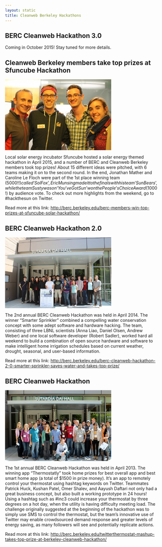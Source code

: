 ```yaml
---
layout: static
title: Cleanweb Berkeley Hackathons
---
```


## BERC Cleanweb Hackathon 3.0

Coming in October 2015! Stay tuned for more details.

## Cleanweb Berkeley members take top prizes at Sfuncube Hackathon

<img align="center" src="/images/sfuncube.jpg" width="350">

Local solar energy incubator Sfuncube hosted a solar energy themed hackathon in April 2015, and a number of BERC and Cleanweb Berkeley members took top prizes! About 15 different ideas were pitched, with 6 teams making it on to the second round. In the end, Jonathan Mather and Caroline Le Floch were part of the 1st place winning team ($5000!!) called ‘SolFox’, Eric Munsing made it to the finals with his team ‘SunBears’, while the team Susty was on ‘You’ve Got Sun’ won the People’s Choice Award ($1000!) by audience vote. To check out more highlights from the weekend, go to #hackthesun on Twitter.

Read more at this link:
<http://berc.berkeley.edu/berc-members-win-top-prizes-at-sfuncube-solar-hackathon/><br>

## BERC Cleanweb Hackathon 2.0

<img align="center" src="/images/Hack2.jpg" width="350">

The 2nd annual BERC Cleanweb Hackathon was held in April 2014. The winner “Smarter Sprinkler” combined a compelling water conservation concept with some adept software and hardware hacking. The team, consisting of three LBNL scientists (Anna Liao, Daniel Olsen, Andrew Weber) and one local software developer (Robert Sadler), worked hard all weekend to build a combination of open source hardware and software to make intelligent home irrigation schedules based on current weather, drought, seasonal, and user-based information.

Read more at this link:
<http://berc.berkeley.edu/berc-cleanweb-hackathon-2-0-smarter-sprinkler-saves-water-and-takes-top-prize/><br>

## BERC Cleanweb Hackathon 

<img align="center" src="/images/Hack1.jpg" width="350">

The 1st annual BERC Cleanweb Hackathon was held in April 2013. The winning app “Thermostatly” took home prizes for best overall app and best smart home app (a total of $1500 in prize money). It’s an app to remotely control your thermostat using hashtag keywords on Twitter. Teammates Patrick Huck, Kushan Patel, Omer Shalev, and Aayush Daftari not only had a great business concept, but also built a working prototype in 24 hours! Using a hashtag such as #inc3 could increase your thermostat by three degrees on a hot day, when the utility is having difficulty meeting load. The challenge originally suggested at the beginning of the hackathon was to simply use SMS to control the thermostat, but the team’s innovative use of Twitter may enable crowdsourced demand response and greater levels of energy saving, as many followers will see and potentially replicate actions.

Read more at this link:
<http://berc.berkeley.edu/twitterthermostat-mashup-takes-top-prize-at-berkeley-cleanweb-hackathon/><br>
